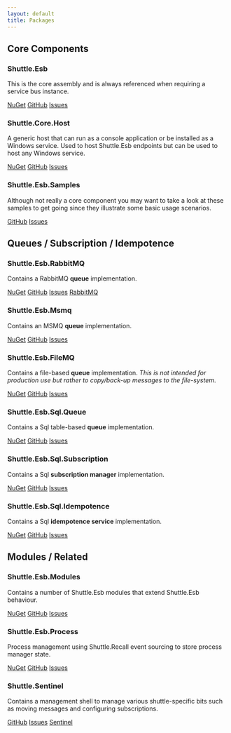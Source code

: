 ```yaml
---
layout: default
title: Packages
---
```


<h2>Core Components</h2>
<div class='row'>
    <div class='col-sm-6 col-md-4'>
        <div class='thumbnail'>
            <div class='caption'>
            <h3>Shuttle.Esb</h3>
            <p>This is the core assembly and is always referenced when requiring a service bus instance.</p>
            <p>
                <a href='http://www.nuget.org/packages/Shuttle.Esb' target='_blank' class='btn btn-primary' role='button'>NuGet</a>
                <a href='https://github.com/Shuttle/Shuttle.Esb' target='_blank' class='btn btn-default' role='button'>GitHub</a>
                <a href='https://github.com/Shuttle/Shuttle.Esb/issues' target='_blank' class='btn btn-default' role='button'>Issues</a>
            </p>
            </div>
        </div>
    </div>
    <div class='col-sm-6 col-md-4'>
        <div class='thumbnail'>
            <div class='caption'>
            <h3>Shuttle.Core.Host</h3>
            <p>A generic host that can run as a console application or be installed as a Windows service.  Used to host Shuttle.Esb endpoints but can be used to host any Windows service.</p>
            <p>
                <a href='http://www.nuget.org/packages/Shuttle.Core.Host' target='_blank' class='btn btn-primary' role='button'>NuGet</a>
                <a href='https://github.com/Shuttle/Shuttle.Core.Host' target='_blank' class='btn btn-default' role='button'>GitHub</a>
                <a href='https://github.com/Shuttle/Shuttle.Core.Host/issues' target='_blank' class='btn btn-default' role='button'>Issues</a>
            </p>
            </div>
        </div>
    </div>
    <div class='col-sm-6 col-md-4'>
        <div class='thumbnail'>
            <div class='caption'>
            <h3>Shuttle.Esb.Samples</h3>
            <p>Although not really a core component you may want to take a look at these samples to get going since they illustrate some basic usage scenarios.</p>
            <p>
                <a href='https://github.com/Shuttle/Shuttle.Esb.Samples' target='_blank' class='btn btn-default' role='button'>GitHub</a>
                <a href='https://github.com/Shuttle/Shuttle.Esb.Samples/issues' target='_blank' class='btn btn-default' role='button'>Issues</a>
            </p>
            </div>
        </div>
    </div>
</div>

<h2>Queues / Subscription / Idempotence</h2>
<div class='row'>
    <div class='col-sm-6 col-md-4'>
        <div class='thumbnail'>
            <div class='caption'>
            <h3>Shuttle.Esb.RabbitMQ</h3>
            <p>Contains a RabbitMQ <strong>queue</strong> implementation.</p>
            <p>
                <a href='http://www.nuget.org/packages/Shuttle.Esb.RabbitMQ' target='_blank' class='btn btn-primary' role='button'>NuGet</a>
                <a href='https://github.com/Shuttle/Shuttle.Esb.RabbitMQ' target='_blank' class='btn btn-default' role='button'>GitHub</a>
                <a href='https://github.com/Shuttle/Shuttle.Esb.RabbitMQ/issues' target='_blank' class='btn btn-default' role='button'>Issues</a>
                <a href='http://www.rabbitmq.com/' target='_blank' class='btn btn-default' role='button'>RabbitMQ</a>
            </p>
            </div>
        </div>
    </div>
    <div class='col-sm-6 col-md-4'>
        <div class='thumbnail'>
            <div class='caption'>
            <h3>Shuttle.Esb.Msmq</h3>
            <p>Contains an MSMQ <strong>queue</strong> implementation.</p>
            <p>
                <a href='http://www.nuget.org/packages/Shuttle.Esb.Msmq' target='_blank' class='btn btn-primary' role='button'>NuGet</a>
                <a href='https://github.com/Shuttle/Shuttle.Esb.Msmq' target='_blank' class='btn btn-default' role='button'>GitHub</a>
                <a href='https://github.com/Shuttle/Shuttle.Esb.Msmq/issues' target='_blank' class='btn btn-default' role='button'>Issues</a>
            </p>
            </div>
        </div>
    </div>
    <div class='col-sm-6 col-md-4'>
        <div class='thumbnail'>
            <div class='caption'>
            <h3>Shuttle.Esb.FileMQ</h3>
            <p>Contains a file-based <strong>queue</strong> implementation.  <em>This is not intended for production use but rather to copy/back-up messages to the file-system</em>.</p>
            <p>
                <a href='http://www.nuget.org/packages/Shuttle.Esb.FileMQ' target='_blank' class='btn btn-primary' role='button'>NuGet</a>
                <a href='https://github.com/Shuttle/Shuttle.Esb.FileMQ' target='_blank' class='btn btn-default' role='button'>GitHub</a>
                <a href='https://github.com/Shuttle/Shuttle.Esb.FileMQ/issues' target='_blank' class='btn btn-default' role='button'>Issues</a>
            </p>
            </div>
        </div>
    </div>
</div>
<div class='row'>
    <div class='col-sm-6 col-md-4'>
        <div class='thumbnail'>
            <div class='caption'>
            <h3>Shuttle.Esb.Sql.Queue</h3>
            <p>Contains a Sql table-based <strong>queue</strong> implementation.</p>
            <p>
                <a href='http://www.nuget.org/packages/Shuttle.Esb.Sql.Queue' target='_blank' class='btn btn-primary' role='button'>NuGet</a>
                <a href='https://github.com/Shuttle/Shuttle.Esb.Sql.Queue' target='_blank' class='btn btn-default' role='button'>GitHub</a>
                <a href='https://github.com/Shuttle/Shuttle.Esb.Sql.Queue/issues' target='_blank' class='btn btn-default' role='button'>Issues</a>
            </p>
            </div>
        </div>
    </div>
    <div class='col-sm-6 col-md-4'>
        <div class='thumbnail'>
            <div class='caption'>
            <h3>Shuttle.Esb.Sql.Subscription</h3>
            <p>Contains a Sql <strong>subscription manager</strong> implementation.</p>
            <p>
                <a href='http://www.nuget.org/packages/Shuttle.Esb.Sql.Subscription' target='_blank' class='btn btn-primary' role='button'>NuGet</a>
                <a href='https://github.com/Shuttle/Shuttle.Esb.Sql.Subscription' target='_blank' class='btn btn-default' role='button'>GitHub</a>
                <a href='https://github.com/Shuttle/Shuttle.Esb.Sql.Subscription/issues' target='_blank' class='btn btn-default' role='button'>Issues</a>
            </p>
            </div>
        </div>
    </div>
    <div class='col-sm-6 col-md-4'>
        <div class='thumbnail'>
            <div class='caption'>
            <h3>Shuttle.Esb.Sql.Idempotence</h3>
            <p>Contains a Sql <strong>idempotence service</strong> implementation.</p>
            <p>
                <a href='http://www.nuget.org/packages/Shuttle.Esb.Sql.Idempotence' target='_blank' class='btn btn-primary' role='button'>NuGet</a>
                <a href='https://github.com/Shuttle/Shuttle.Esb.Sql.Idempotence' target='_blank' class='btn btn-default' role='button'>GitHub</a>
                <a href='https://github.com/Shuttle/Shuttle.Esb.Sql.Idempotence/issues' target='_blank' class='btn btn-default' role='button'>Issues</a>
            </p>
            </div>
        </div>
    </div>
</div>


<h2>Modules / Related</h2>

<div class='row'>
    <div class='col-sm-6 col-md-4'>
        <div class='thumbnail'>
            <div class='caption'>
            <h3>Shuttle.Esb.Modules</h3>
            <p>Contains a number of Shuttle.Esb modules that extend Shuttle.Esb behaviour.</p>
            <p>
                <a href='http://www.nuget.org/packages/Shuttle.Esb.Modules' target='_blank' class='btn btn-primary' role='button'>NuGet</a>
                <a href='https://github.com/Shuttle/Shuttle.Esb.Modules' target='_blank' class='btn btn-default' role='button'>GitHub</a>
                <a href='https://github.com/Shuttle/Shuttle.Esb.Modules/issues' target='_blank' class='btn btn-default' role='button'>Issues</a>
            </p>
            </div>
        </div>
    </div>
</div>

<div class='row'>
    <div class='col-sm-6 col-md-4'>
        <div class='thumbnail'>
            <div class='caption'>
            <h3>Shuttle.Esb.Process</h3>
            <p>Process management using Shuttle.Recall event sourcing to store process manager state.</p>
            <p>
                <a href='http://www.nuget.org/packages/Shuttle.Esb.Process' target='_blank' class='btn btn-primary' role='button'>NuGet</a>
                <a href='https://github.com/Shuttle/Shuttle.Esb.Process' target='_blank' class='btn btn-default' role='button'>GitHub</a>
                <a href='https://github.com/Shuttle/Shuttle.Esb.Process/issues' target='_blank' class='btn btn-default' role='button'>Issues</a>
            </p>
            </div>
        </div>
    </div>
    <div class='col-sm-6 col-md-4'>
        <div class='thumbnail'>
            <div class='caption'>
            <h3>Shuttle.Sentinel</h3>
            <p>Contains a management shell to manage various shuttle-specific bits such as moving messages and configuring subscriptions.</p>
            <p>
                <a href='https://github.com/Shuttle/Shuttle.Sentinel' target='_blank' class='btn btn-default' role='button'>GitHub</a>
                <a href='https://github.com/Shuttle/Shuttle.Sentinel/issues' target='_blank' class='btn btn-default' role='button'>Issues</a>
                <a href='http://shuttle.github.io/shuttle-recall/' target='_blank' class='btn btn-default' role='button'>Sentinel</a>
            </p>
            </div>
        </div>
    </div>
</div>
